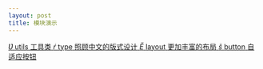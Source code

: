 ```yaml
---
layout: post
title: 模块演示
---
```


<div class="dib-box justify cube-modules">
  <a class="dib" href="{{ site.baseurl }}/demo/utils"><i class="iconfont">&#434;</i>
    <span class="name">utils</span>
    <span class="caption">工具类</span>
  </a>
  <a class="dib" href="{{ site.baseurl }}/demo/type"><i class="iconfont">&#341;</i>
    <span class="name">type</span>
    <span class="caption">照顾中文的版式设计</span>
  </a>
  <a class="dib" href="{{ site.baseurl }}/demo/layout"><i class="iconfont">&#276;</i>
    <span class="name">layout</span>
    <span class="caption">更加丰富的布局</span>
  </a>
  <a class="dib" href="{{ site.baseurl }}/demo/button"><i class="iconfont">&#353;</i>
    <span class="name">button</span>
    <span class="caption">自适应按钮</span>
  </a>
</div>
